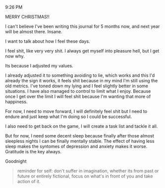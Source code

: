 
9:26 PM

MERRY CHRISTMAS!!

I can't believe I've been writing this journal for 5 months now, and next year will be almost there. Insane.

I want to talk about how I feel these days.

I feel shit, like very very shit.
I always get myself into pleasure hell, but I get now why. 

Its because I adjusted my values.

I already adjusted it to something avoiding to lie, which works and this I'd already the sign it works, it feels shit because in my mind I'm still using the old metrics. I've toned down my lying and I feel slightly better in some situations. I have also managed to control to limit what I enjoy. Because once I get over the limit I will feel shit because I'm wanting that more of happiness.

For now, I need to move forward, I will definitely feel shit but I need to endure and just keep what I'm doing so I could be successful. 

I also need to get back on the game, I will create a task list and tackle it all. 

But for now, I need some decent sleep because finally after those almost sleepless nights I can be finally mentally stable. The effect of having less sleep makes the syntomes of depression and anxiety makes it worse. Gratitude is the key always.

Goodnight

>reminder for self: don't suffer in imagination, whether its from past or future or entirely fictional, focus on what's in front of you and take action of it.